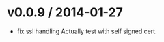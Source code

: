 
v0.0.9 / 2014-01-27
==================

 * fix ssl handling
   Actually test with self signed cert.

